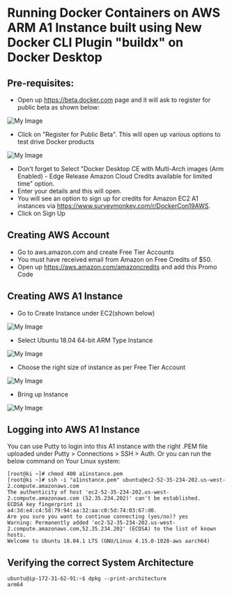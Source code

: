 # Running Docker Containers on AWS ARM A1 Instance built using New Docker CLI Plugin "buildx" on Docker Desktop


## Pre-requisites:

-  Open up https://beta.docker.com page and it will ask to register for public beta as shown below:

![My Image](https://github.com/collabnix/dockerlabs/blob/master/beginners/install/from-source/buildx-for-aws/a001.png)


- Click on "Register for Public Beta". This will open up various options to test drive Docker products

![My Image](https://github.com/collabnix/dockerlabs/blob/master/beginners/install/from-source/buildx-for-aws/a002.png)


- Don't forget to Select "Docker Desktop CE with Multi-Arch images (Arm Enabled) - Edge Release Amazon Cloud Credits available for limited time" option.
- Enter your details and this will open. 
- You will see an option to sign up for credits for Amazon EC2 A1 instances via https://www.surveymonkey.com/r/DockerCon19AWS. 
- Click on Sign Up

## Creating AWS Account


- Go to aws.amazon.com and create Free Tier Accounts
- You must have received email from Amazon on Free Credits of $50. 
- Open up https://aws.amazon.com/amazoncredits and add this Promo Code

## Creating AWS A1 Instance 

- Go to Create Instance under EC2(shown below)

![My Image](https://github.com/collabnix/dockerlabs/blob/master/beginners/install/from-source/buildx-for-aws/a003.png)


- Select Ubuntu 18.04 64-bit ARM Type Instance

![My Image](https://github.com/collabnix/dockerlabs/blob/master/beginners/install/from-source/buildx-for-aws/a004.png)


- Choose the right size of instance as per Free Tier Account

![My Image](https://github.com/collabnix/dockerlabs/blob/master/beginners/install/from-source/buildx-for-aws/a005.png)


- Bring up Instance

![My Image](https://github.com/collabnix/dockerlabs/blob/master/beginners/install/from-source/buildx-for-aws/a007.png)


## Logging into AWS A1 Instance

You can use Putty to login into this A1 instance with the right .PEM file uploaded under Putty > Connections > SSH > Auth.
Or you can run the below command on Your Linux system:

```
[root@ki ~]# chmod 400 a1instance.pem
[root@ki ~]# ssh -i "a1instance.pem" ubuntu@ec2-52-35-234-202.us-west-2.compute.amazonaws.com
The authenticity of host 'ec2-52-35-234-202.us-west-2.compute.amazonaws.com (52.35.234.202)' can't be established.
ECDSA key fingerprint is a4:3d:e4:c4:5d:79:94:aa:32:aa:c0:5d:74:03:67:d0.
Are you sure you want to continue connecting (yes/no)? yes
Warning: Permanently added 'ec2-52-35-234-202.us-west-2.compute.amazonaws.com,52.35.234.202' (ECDSA) to the list of known hosts.
Welcome to Ubuntu 18.04.1 LTS (GNU/Linux 4.15.0-1028-aws aarch64)

```

## Verifying the correct System Architecture


```
ubuntu@ip-172-31-62-91:~$ dpkg --print-architecture
arm64
```

